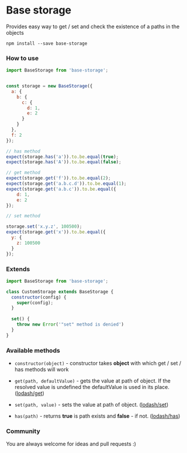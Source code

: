 # Base storage

Provides easy way to get / set and check the existence of a paths in the objects

`npm install --save base-storage`

### How to use
```js
import BaseStorage from 'base-storage';


const storage = new BaseStorage({
  a: {
    b: {
      c: {
        d: 1,
        e: 2
      }
    }
  },
  f: 2
});

// has method
expect(storage.has('a')).to.be.equal(true);
expect(storage.has('A')).to.be.equal(false);

// get method
expect(storage.get('f')).to.be.equal(2);
expect(storage.get('a.b.c.d')).to.be.equal(1);
expect(storage.get('a.b.c')).to.be.equal({
    d: 1,
    e: 2
});

// set method

storage.set('x.y.z', 100500);
expect(storage.get('x')).to.be.equal({
  y: {
    z: 100500
  }
});
```

### Extends

```js
import BaseStorage from 'base-storage';

class CustomStorage extends BaseStorage {
  constructor(config) {
    super(config);
  }
  
  set() {
    throw new Error('"set" method is denied')
  }
}
```

### Available methods

- `constructor(object)` - constructor takes **object** with which  get / set / has methods will work

- `get(path, defaultValue)` - gets the value at path of object. If the resolved value is undefined the defaultValue is used in its place. ([lodash/get](https://lodash.com/docs#get))
- `set(path, value)` - sets the value at path of object. ([lodash/set](https://lodash.com/docs#set)) 
- `has(path)` - returns **true** is path exists and **false** - if not. ([lodash/has](https://lodash.com/docs#has))

### Community
You are always welcome for ideas and pull requests :)
